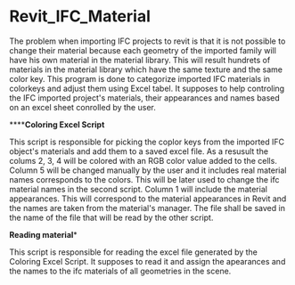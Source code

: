 # Revit_IFC_Material
The problem when importing IFC projects to revit is that it is not possible to change their material because each geometry of the imported family will have his own material in the material library. This will result hundrets of materials in the material library which have the same texture and the same color key.
This program is done to categorize imported IFC materials in colorkeys and adjust them using Excel tabel. It supposes to help controling the IFC imported project's materials, their appearances and names based on an excel sheet conrolled by the user.

******************************************Coloring Excel Script**************************************

This script is responsible for picking the coplor keys from the imported IFC object's materials and add them to a saved excel file.
As a resusult the colums 2, 3, 4 will be colored with an RGB color value added to the cells.
Column 5 will be changed manually by the user and it includes real material names corresponds to the colors.
This will be later used to change the ifc material names in the second script.
Column 1 will include the material appearances. This will correspond to the material appearances in Revit 
and the names are taken from the material's manager.
The file shall be saved in the name of the file that will be read by the other script.

******************************************Reading material*******************************************

This script is responsible for reading the excel file generated by the Coloring Excel Script.
It supposes to read it and assign the apearances and the names to the ifc materials of all geometries in the scene.
